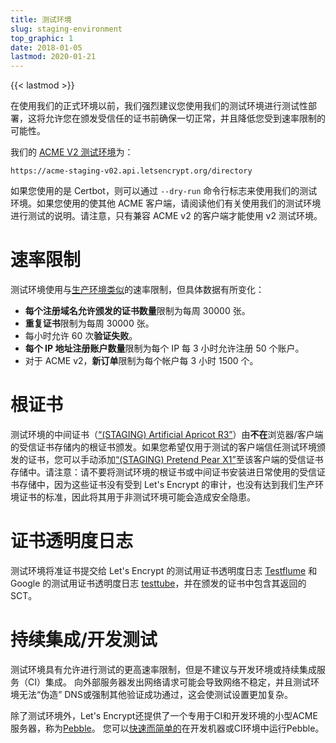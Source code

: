 ```yaml
---
title: 测试环境
slug: staging-environment
top_graphic: 1
date: 2018-01-05
lastmod: 2020-01-21
---
```


{{< lastmod >}}

在使用我们的正式环境以前，我们强烈建议您使用我们的测试环境进行测试性部署，这将允许您在颁发受信任的证书前确保一切正常，并且降低您受到速率限制的可能性。

我们的 [ACME V2 测试环境](https://community.letsencrypt.org/t/staging-endpoint-for-acme-v2/49605)为：

`https://acme-staging-v02.api.letsencrypt.org/directory`

如果您使用的是 Certbot，则可以通过 `--dry-run` 命令行标志来使用我们的测试环境。如果您使用的使其他 ACME 客户端，请阅读他们有关使用我们的测试环境进行测试的说明。请注意，只有兼容 ACME v2 的客户端才能使用 v2 测试环境。

# 速率限制

测试环境使用与[生产环境类似](/docs/rate-limits)的速率限制，但具体数据有所变化：

* **每个注册域名允许颁发的证书数量**限制为每周 30000 张。
* **重复证书**限制为每周 30000 张。
* 每小时允许 60 次**验证失败**。
* **每个 IP 地址注册账户数量**限制为每个 IP 每 3 小时允许注册 50 个账户。
* 对于 ACME v2，**新订单**限制为每个帐户每 3 小时 1500 个。

# 根证书

测试环境的中间证书（[“(STAGING) Artificial Apricot R3”](/certs/staging/letsencrypt-stg-int-r3.pem)）由**不在**浏览器/客户端的受信证书存储内的根证书颁发。如果您希望仅用于测试的客户端信任测试环境颁发的证书，您可以手动添加[“(STAGING) Pretend Pear X1”](/certs/staging/letsencrypt-stg-root-x1.pem)至该客户端的受信证书存储中。请注意：请不要将测试环境的根证书或中间证书安装进日常使用的受信证书存储中，因为这些证书没有受到 Let's Encrypt 的审计，也没有达到我们生产环境证书的标准，因此将其用于非测试环境可能会造成安全隐患。

# 证书透明度日志

测试环境将准证书提交给 Let's Encrypt 的测试用证书透明度日志 [Testflume](/docs/ct-logs) 和Google 的测试用证书透明度日志 [testtube](http://www.certificate-transparency.org/known-logs#TOC-Test-Logs)，并在颁发的证书中包含其返回的 SCT。

# 持续集成/开发测试

测试环境具有允许进行测试的更高速率限制，但是不建议与开发环境或持续集成服务（CI）集成。 向外部服务器发出网络请求可能会导致网络不稳定，并且测试环境无法“伪造” DNS或强制其他验证成功通过，这会使测试设置更加复杂。

除了测试环境外，Let's Encrypt还提供了一个专用于CI和开发环境的小型ACME服务器，称为[Pebble](https://github.com/letsencrypt/pebble)。 您可以[快速而简单的](https://github.com/letsencrypt/pebble#docker)在开发机器或CI环境中运行Pebble。